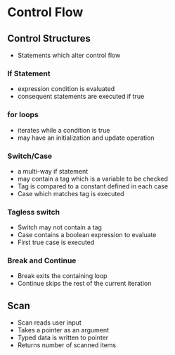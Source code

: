 # Control Flow
## Control Structures
- Statements which alter control flow

### If Statement
  - expression condition is evaluated
  - consequent statements are executed if true
  
### for loops
- iterates while a condition is true
- may have an initialization and update operation

### Switch/Case 
- a multi-way if statement
- may contain a tag which is a variable to be checked
- Tag is compared to a constant defined in each case
- Case which matches tag is executed

### Tagless switch
- Switch may not contain a tag
- Case contains a boolean expression to evaluate
- First true case is executed

### Break and Continue
- Break exits the containing loop
- Continue skips the rest of the current iteration

## Scan
- Scan reads user input
- Takes a pointer as an argument
- Typed data is written to pointer
- Returns number of scanned items